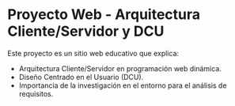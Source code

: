 # Proyecto Web - Arquitectura Cliente/Servidor y DCU

Este proyecto es un sitio web educativo que explica:
- Arquitectura Cliente/Servidor en programación web dinámica.
- Diseño Centrado en el Usuario (DCU).
- Importancia de la investigación en el entorno para el análisis de requisitos.
